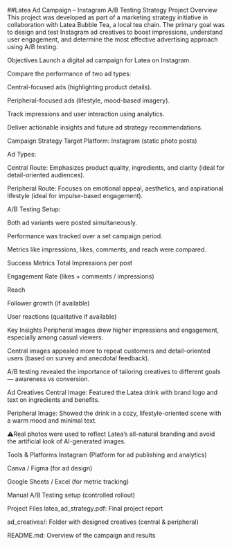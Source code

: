 ##Latea Ad Campaign – Instagram A/B Testing Strategy
Project Overview
This project was developed as part of a marketing strategy initiative in collaboration with Latea Bubble Tea, a local tea chain. The primary goal was to design and test Instagram ad creatives to boost impressions, understand user engagement, and determine the most effective advertising approach using A/B testing.

Objectives
Launch a digital ad campaign for Latea on Instagram.

Compare the performance of two ad types:

Central-focused ads (highlighting product details).

Peripheral-focused ads (lifestyle, mood-based imagery).

Track impressions and user interaction using analytics.

Deliver actionable insights and future ad strategy recommendations.

Campaign Strategy
Target Platform: Instagram (static photo posts)

Ad Types:

Central Route: Emphasizes product quality, ingredients, and clarity (ideal for detail-oriented audiences).

Peripheral Route: Focuses on emotional appeal, aesthetics, and aspirational lifestyle (ideal for impulse-based engagement).

A/B Testing Setup:

Both ad variants were posted simultaneously.

Performance was tracked over a set campaign period.

Metrics like impressions, likes, comments, and reach were compared.

Success Metrics
Total Impressions per post

Engagement Rate (likes + comments / impressions)

Reach

Follower growth (if available)

User reactions (qualitative if available)

Key Insights
Peripheral images drew higher impressions and engagement, especially among casual viewers.

Central images appealed more to repeat customers and detail-oriented users (based on survey and anecdotal feedback).

A/B testing revealed the importance of tailoring creatives to different goals — awareness vs conversion.

Ad Creatives
Central Image: Featured the Latea drink with brand logo and text on ingredients and benefits.

Peripheral Image: Showed the drink in a cozy, lifestyle-oriented scene with a warm mood and minimal text.

⚠Real photos were used to reflect Latea’s all-natural branding and avoid the artificial look of AI-generated images.


Tools & Platforms
Instagram (Platform for ad publishing and analytics)

Canva / Figma (for ad design)

Google Sheets / Excel (for metric tracking)

Manual A/B Testing setup (controlled rollout)

Project Files
latea_ad_strategy.pdf: Final project report

ad_creatives/: Folder with designed creatives (central & peripheral)

README.md: Overview of the campaign and results

